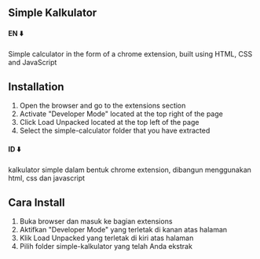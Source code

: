 ## Simple Kalkulator
#### EN ⬇️
Simple calculator in the form of a chrome extension, built using HTML, CSS and JavaScript

## Installation

1. Open the browser and go to the extensions section
2. Activate "Developer Mode" located at the top right of the page
3. Click Load Unpacked located at the top left of the page
4. Select the simple-calculator folder that you have extracted

#### ID ⬇️
kalkulator simple dalam bentuk chrome extension, dibangun menggunakan html, css dan javascript

## Cara Install

1. Buka browser dan masuk ke bagian extensions
2. Aktifkan "Developer Mode" yang terletak di kanan atas halaman
3. Klik Load Unpacked yang terletak di kiri atas halaman
4. Pilih folder simple-kalkulator yang telah Anda ekstrak
